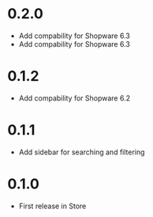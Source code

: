 # 0.2.0

* Add compability for Shopware 6.3
* Add compability for Shopware 6.3

# 0.1.2

* Add compability for Shopware 6.2

# 0.1.1

* Add sidebar for searching and filtering

# 0.1.0

* First release in Store
